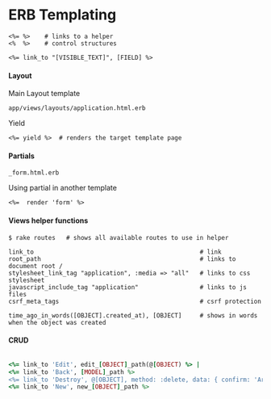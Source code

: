 ERB Templating
==============


	<%= %>    # links to a helper
	<%  %>    # control structures

    <%= link_to "[VISIBLE_TEXT]", [FIELD] %>

#### Layout

Main Layout template

	app/views/layouts/application.html.erb

Yield

	<%= yield %>  # renders the target template page


#### Partials

	_form.html.erb

Using partial in another template
	
	<%=  render 'form' %>


#### Views helper functions
	
	$ rake routes   # shows all available routes to use in helper

	link_to                                              # link
	root_path                                            # links to document root /
	stylesheet_link_tag "application", :media => "all"   # links to css stylesheet
	javascript_include_tag "application"				 # links to js files
	csrf_meta_tags                                       # csrf protection

	time_ago_in_words([OBJECT].created_at), [OBJECT]     # shows in words when the object was created

#### CRUD

``` ruby 

<%= link_to 'Edit', edit_[OBJECT]_path(@[OBJECT) %> |
<%= link_to 'Back', [MODEL]_path %>
<%= link_to 'Destroy', @[OBJECT], method: :delete, data: { confirm: 'Are you sure?' } %>
<%= link_to 'New', new_[OBJECT]_path %>

```
